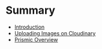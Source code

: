 # Summary

* [Introduction](README.md)
* [Uploading Images on Cloudinary](chapter1.md)
* [Prismic Overview](an_introduction_to_prismic.md)

